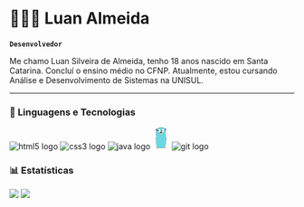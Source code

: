 # 👨🏻‍💻 Luan Almeida

**`Desenvolvedor`**

Me chamo Luan Silveira de Almeida, tenho 18 anos nascido em Santa Catarina. Concluí o ensino médio no CFNP. Atualmente, estou cursando Análise e Desenvolvimento de Sistemas na UNISUL.

---
### 🤖 Linguagens e Tecnologias

<div align="left">
  <img src="https://cdn.jsdelivr.net/gh/devicons/devicon/icons/html5/html5-original.svg" img width="30" height="40" alt="html5 logo"  />
  <img src="https://cdn.jsdelivr.net/gh/devicons/devicon/icons/css3/css3-original.svg" img width="30" height="40" alt="css3 logo"  />
  <img src="https://cdn.jsdelivr.net/gh/devicons/devicon/icons/java/java-original.svg" img width="30" height="40" alt="java logo"/>
  <img src="https://raw.githubusercontent.com/devicons/devicon/master/icons/go/go-original.svg" img width="30" height="40" alt="golang logo"/>
  <img src="https://cdn.jsdelivr.net/gh/devicons/devicon@latest/icons/git/git-original.svg" img width="30" height="40" alt="git logo" />
</div>

### 📊 Estatísticas

<div align="left">
  <img src="https://github-readme-stats.vercel.app/api?username=Luanlmeida&show_icons=true&theme=dark&include_all_commits=true&locale=pt-br"height="165"   />
  <img src="https://github-readme-stats.vercel.app/api/top-langs/?username=Luanlmeida&theme=dark&layout=compact&custom_title=Tecnologias&langs_count=9"height="165"  />
</div>
 
###
